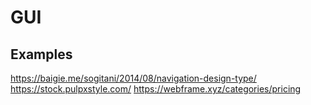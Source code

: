 # GUI

## Examples

https://baigie.me/sogitani/2014/08/navigation-design-type/
https://stock.pulpxstyle.com/
https://webframe.xyz/categories/pricing
